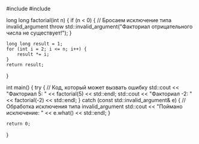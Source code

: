 #include <iostream>
#include <stdexcept>

long long factorial(int n) {
    if (n < 0) {
        // Бросаем исключение типа invalid_argument
        throw std::invalid_argument("Факториал отрицательного числа не существует!");
    }
    
    long long result = 1;
    for (int i = 2; i <= n; i++) {
        result *= i;
    }
    return result;
}

int main() {
    try {
        // Код, который может вызвать ошибку
        std::cout << "Факториал 5: " << factorial(5) << std::endl;
        std::cout << "Факториал -2: " << factorial(-2) << std::endl;
    }
    catch (const std::invalid_argument& e) {
        // Обработка исключения типа invalid_argument
        std::cout << "Поймано исключение: " << e.what() << std::endl;
    }
    
    return 0;
}
